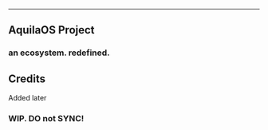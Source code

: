 ----------------
AquilaOS Project
----------------

### an ecosystem. redefined. ###

## Credits ##

Added later

### WIP. DO not SYNC! ###
